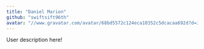 ```yaml
---
title: "Daniel Marion"
github: "swiftsift96th"
avatar: "//www.gravatar.com/avatar/68bd5572c124eca10352c5dcacaa692d?d=identicon"
---
```


User description here!
